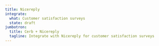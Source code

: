 ```yaml
---
title: Nicereply
integrate:
  what: Customer satisfaction surveys
  state: draft
jumbotron:
  title: Cerb + Nicereply
  tagline: Integrate with Nicereply for customer satisfaction surveys
---
```


